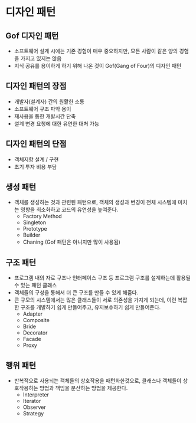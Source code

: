 # 디자인 패턴

## Gof 디자인 패턴
- 소프트웨어 설계 시에는 기존 경험이 매우 중요하지만, 모든 사람이 같은 양의 경험을 가지고 있지는 않음
- 지식 공유를 용이하게 하기 위해 나온 것이 Gof(Gang of Four)의 디자인 패턴

## 디자인 패턴의 장점
- 개발자(설계자) 간의 원활한 소통
- 소프트웨어 구조 파악 용이
- 재사용을 통한 개발시간 단축
- 설계 변경 요청에 대한 유연한 대처 가능

## 디자인 패턴의 단점
- 객체지향 설계 / 구현
- 초기 투자 비용 부담


## 생성 패턴
- 객체를 생성하는 것과 관련된 패턴으로, 객체의 생성과 변경이 전체 시스템에 미치는 영향을 최소화하고 코드의 유연성을 높여준다.
  - Factory Method
  - Singleton
  - Prototype
  - Builder
  - Chaning (Gof 패턴은 아니지만 많이 사용됨)

## 구조 패턴
- 프로그램 내의 자료 구조나 인터페이스 구조 등 프로그램 구조를 설계하는데 활용될 수 있는 패턴 클래스
- 객체들의 구성을 통해서 더 큰 구조를 만들 수 있게 해줌다.
- 큰 규모의 시스템에서는 많은 클래스들이 서로 의존성을 가지게 되는데, 이런 복잡한 구조를 개발하기 쉽게 만들어주고, 유지보수하기 쉽게 만들어준다.
  - Adapter
  - Composite
  - Bride
  - Decorator
  - Facade
  - Proxy

## 행위 패턴
- 반복적으로 사용되는 객체들의 상호작용을 패턴화한것으로, 클래스나 객체들이 상호작용하는 방법과 책임을 분산하는 방법을 제공한다.
  - Interpreter
  - Iterator
  - Observer
  - Strategy